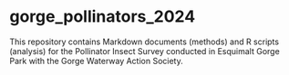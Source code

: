# gorge_pollinators_2024
 
This repository contains Markdown documents (methods) and R scripts (analysis) for the Pollinator Insect Survey conducted in Esquimalt Gorge Park with the Gorge Waterway Action Society.

